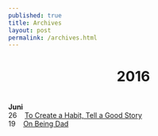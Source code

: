 ```yaml
---
published: true
title: Archives
layout: post
permalink: /archives.html
---
```

<center><h1>2016</large></h1></center><br>
<b>Juni</b><br>
26&nbsp;&nbsp;&nbsp;&nbsp;<a href="https://dhanielogy.github.io/2016/06/26/to-create-a-habit-tell-a-good-story.html">To Create a Habit, Tell a Good Story</a><br>
19&nbsp;&nbsp;&nbsp;&nbsp;<a href="https://dhanielogy.github.io/2016/06/19/on-being-a-dad.html">On Being Dad</a><br>